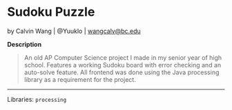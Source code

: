 # Sudoku Puzzle
by Calvin Wang | @Yuuklo | wangcalv@bc.edu 

**Description** 
> An old AP Computer Science project I made in my senior year of high school. Features a working Sudoku board with error checking and an auto-solve feature. All frontend was done using the Java processing library as a requirement for the project.
---
Libraries: `processing`
